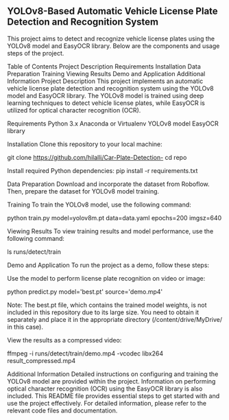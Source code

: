 ## YOLOv8-Based Automatic Vehicle License Plate Detection and Recognition System ##
This project aims to detect and recognize vehicle license plates using the YOLOv8 model and EasyOCR library. Below are the components and usage steps of the project.

Table of Contents
Project Description
Requirements
Installation
Data Preparation
Training
Viewing Results
Demo and Application
Additional Information
Project Description
This project implements an automatic vehicle license plate detection and recognition system using the YOLOv8 model and EasyOCR library. The YOLOv8 model is trained using deep learning techniques to detect vehicle license plates, while EasyOCR is utilized for optical character recognition (OCR).

Requirements
Python 3.x
Anaconda or Virtualenv
YOLOv8 model
EasyOCR library

Installation
Clone this repository to your local machine:


git clone https://github.com/hilalli/Car-Plate-Detection-
cd repo

Install required Python dependencies:
pip install -r requirements.txt

Data Preparation
Download and incorporate the dataset from Roboflow. Then, prepare the dataset for YOLOv8 model training.

Training
To train the YOLOv8 model, use the following command:

python train.py model=yolov8m.pt data=data.yaml epochs=200 imgsz=640

Viewing Results
To view training results and model performance, use the following command:

ls runs/detect/train

Demo and Application
To run the project as a demo, follow these steps:

Use the model to perform license plate recognition on video or image:

python predict.py model='best.pt' source='demo.mp4'

Note: The best.pt file, which contains the trained model weights, is not included in this repository due to its large size. You need to obtain it separately and place it in the appropriate directory (/content/drive/MyDrive/ in this case).

View the results as a compressed video:

ffmpeg -i runs/detect/train/demo.mp4 -vcodec libx264 result_compressed.mp4


Additional Information
Detailed instructions on configuring and training the YOLOv8 model are provided within the project.
Information on performing optical character recognition (OCR) using the EasyOCR library is also included.
This README file provides essential steps to get started with and use the project effectively. For detailed information, please refer to the relevant code files and documentation.

